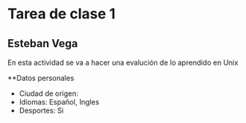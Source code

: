 # Tarea de clase 1

## Esteban Vega
En esta actividad se va a hacer una evalución de lo aprendido en Unix

**Datos personales
- Ciudad de origen: 
- Idiomas: Español, Ingles
- Desportes: Si 

